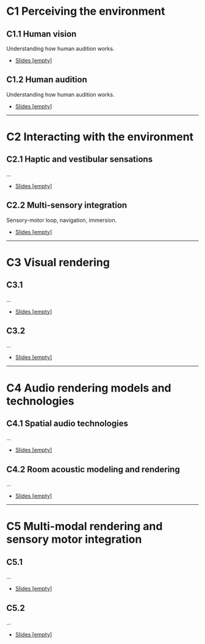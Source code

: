 # C1 Perceiving the environment


## C1.1 Human vision

Understanding how human audition works.

- [Slides [empty]]()


## C1.2 Human audition

Understanding how human audition works.

- [Slides [empty]]()


***


# C2 Interacting with the environment


## C2.1 Haptic and vestibular sensations

...

- [Slides [empty]]()


## C2.2 Multi-sensory integration

Sensory-motor loop, navigation, immersion.

- [Slides [empty]]()


***


# C3 Visual rendering


## C3.1

...

- [Slides [empty]]()


## C3.2

...

- [Slides [empty]]()


***


# C4 Audio rendering models and technologies


## C4.1 Spatial audio technologies

...

- [Slides [empty]]()


## C4.2 Room acoustic modeling and rendering

...

- [Slides [empty]]()


***


# C5 Multi-modal rendering and sensory motor integration 


## C5.1

...

- [Slides [empty]]()


## C5.2

...

- [Slides [empty]]()
